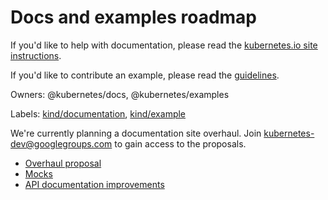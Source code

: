 # Docs and examples roadmap

If you'd like to help with documentation, please read the [kubernetes.io site instructions](https://github.com/kubernetes/kubernetes.github.io/blob/master/README.md).

If you'd like to contribute an example, please read the [guidelines](https://github.com/kubernetes/kubernetes/blob/master/examples/guidelines.md).

Owners: @kubernetes/docs, @kubernetes/examples

Labels: [kind/documentation](https://github.com/kubernetes/kubernetes/issues?q=is%3Aopen+is%3Aissue+label%3Akind%2Fdocumentation), [kind/example](https://github.com/kubernetes/kubernetes/issues?q=is%3Aopen+is%3Aissue+label%3Akind%2Fexample)

We're currently planning a documentation site overhaul. Join kubernetes-dev@googlegroups.com to gain access to the proposals.

* [Overhaul proposal](https://docs.google.com/document/d/12Nfj2E8tZL-CMnnpkSH9m5k_oqd4qJh4qDwYDxPGJJI/edit?ts=5705b1fc#)
* [Mocks](https://docs.google.com/presentation/d/14mJwJGlwBJHIpMRGR-nYMSyyNk-kRpabyz74-YYXeTo/edit#slide=id.g12d21f53ed_2_11)
* [API documentation improvements](https://github.com/kubernetes/kubernetes/issues/19680)